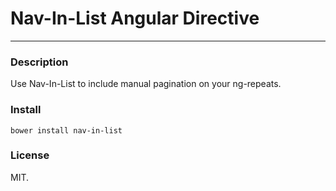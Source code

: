 # Nav-In-List Angular Directive
-------------------------------
### Description
Use Nav-In-List to include manual pagination on your ng-repeats.

### Install
```
bower install nav-in-list
```

### License
MIT.

